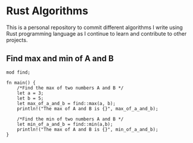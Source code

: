 # Rust Algorithms
This is a personal repository to commit different algorithms I write using Rust programming language as I continue to learn and contribute to other projects.

## Find max and min of A and B
```
mod find;

fn main() {
    /*Find the max of two numbers A and B */
    let a = 3;
    let b = 5;
    let max_of_a_and_b = find::max(a, b);
    println!("The max of A and B is {}", max_of_a_and_b);

    /*Find the min of two numbers A and B */
    let min_of_a_and_b = find::min(a,b);
    println!("The max of A and B is {}", min_of_a_and_b);
}

```